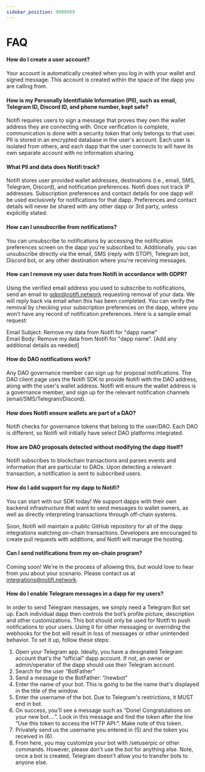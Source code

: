 ```yaml
---
sidebar_position: 9999999
---
```


# FAQ 

#### How do I create a user account?

Your account is automatically created when you log in with your wallet and
signed message. This account is created within the space of the dapp you are
calling from.

#### How is my Personally Identifiable Information (PII), such as email, Telegram ID, Discord ID, and phone number, kept safe?

Notifi requires users to sign a message that proves they own the wallet address
they are connecting with. Once verification is complete, communication is done
with a security token that only belongs to that user. PII is stored in an
encrypted database in the user's account. Each user is isolated from others,
and each dapp that the user connects to will have its own separate account with
no information sharing.

#### What PII and data does Notifi track?

Notifi stores user provided wallet addresses, destinations (i.e., email, SMS,
Telegram, Discord), and notification preferences. Notifi does not track IP addresses.
Subscription preferences and contact details for one dapp will be used
exclusively for notifications for that dapp. Preferences and contact details
will never be shared with any other dapp or 3rd party, unless explicitly
stated.

#### How can I unsubscribe from notifications?

You can unsubscribe to notifications by accessing the notification preferences
screen on the dapp you're subscribed to. Additionally, you can unsubscribe
directly via the email, SMS (reply with STOP), Telegram bot, Discord bot, or any other
destination where you're receiving messages.

#### How can I remove my user data from Notifi in accordance with GDPR?

Using the verified email address you used to subscribe to notifications, send
an email to gdpr@notifi.network requesting removal of your data. We will reply
back via email when this has been completed. You can verify the removal by
checking your subscription preferences on the dapp, where you won’t have any
record of notification preferences. Here is a sample email request:

Email Subject: Remove my data from Notifi for "dapp name"  
Email Body: Remove my data from Notifi for "dapp name". [Add any additional details as needed]

#### How do DAO notifications work?

Any DAO governance member can sign up for proposal notifications. The DAO
client page uses the Notifi SDK to provide Notifi with the DAO address, along
with the user's wallet address. Notifi will ensure the wallet address is a
governance member, and sign up for the relevant notification channels
(email/SMS/Telegram/Discord).

#### How does Notifi ensure wallets are part of a DAO?

Notifi checks for governance tokens that belong to the user/DAO. Each DAO is
different, so Notifi will initially have select DAO platforms integrated.

#### How are DAO proposals detected without modifying the dapp itself?

Notifi subscribes to blockchain transactions and parses events and information
that are particular to DAOs. Upon detecting a relevant transaction, a
notification is sent to subscribed users.

#### How do I add support for my dapp to Notifi?

You can start with our SDK today! We support dapps with their own backend
infrastructure that want to send messages to wallet owners, as well as directly
interpreting transactions through off-chain systems.

Soon, Notifi will maintain a public GitHub repository for all of the dapp
integrations watching on-chain transactions. Developers are encouraged to
create pull requests with additions, and Notifi will manage the hosting.

#### Can I send notifications from my on-chain program?

Coming soon! We're in the process of allowing this, but would love to hear from you about your scenario.
Please contact us at integrations@notifi.network.

#### How do I enable Telegram messages in a dapp for my users?

In order to send Telegram messages, we simply need a Telegram Bot set up. Each
individual dapp then controls the bot’s profile picture, description and other
customizations. This bot should only be used for Notifi to push notifications
to your users. Using it for other messaging or overriding the webhooks for the
bot will result in loss of messages or other unintended behavior. To set it up,
follow these steps:

1. Open your Telegram app. Ideally, you have a designated Telegram account
that's the “official” dapp account. If not, an owner or admin/operator of the
dapp should use their Telegram account.
2. Search for the user “BotFather”
3. Send a message to the BotFather: “/newbot”
4. Enter the name of your bot. This is going to be the name that's displayed in the title of the window.
5. Enter the username of the bot. Due to Telegram's restrictions, it MUST end in bot.
6. On success, you'll see a message such as “Done! Congratulations on your new
bot….”. Look in this message and find the token after the line “Use this token
to access the HTTP API:”. Make note of this token.
7. Privately send us the username you entered in (5) and the token you received in (6).
8. From here, you may customize your bot with /setuserpic or other commands.
However, please don't use the bot for anything else. Note, once a bot is
created, Telegram doesn't allow you to transfer bots to anyone else.
